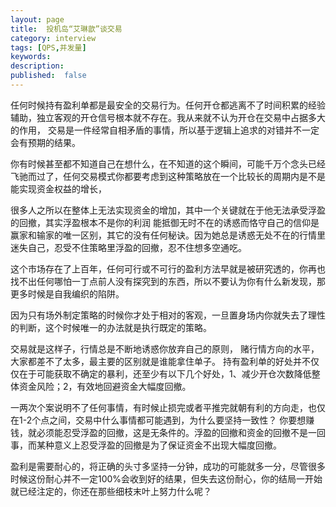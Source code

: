 ```yaml
---
layout: page
title:  投机岛“艾琳歆”谈交易
category: interview
tags: [QPS,并发量]
keywords:
description:
published:  false
---
```


任何时候持有盈利单都是最安全的交易行为。任何开仓都逃离不了时间积累的经验辅助，独立客观的开仓信号根本就不存在。我从来就不认为开仓在交易中占据多大的作用，
交易是一件经常自相矛盾的事情，所以基于逻辑上追求的对错并不一定会有预期的结果。

你有时候甚至都不知道自己在想什么，在不知道的这个瞬间，可能千万个念头已经飞驰而过了，任何交易模式你都要考虑到这种策略放在一个比较长的周期内是不是能实现资金权益的增长，

很多人之所以在整体上无法实现资金的增加，其中一个关键就在于他无法承受浮盈的回撤，其实浮盈根本不是你的利润
能抵御无时不在的诱惑而恪守自己的信仰是赢家和输家的唯一区别，其它的没有任何秘诀。因为她总是诱惑无处不在的行情里迷失自己，忍受不住策略里浮盈的回撤，忍不住想多空通吃。

这个市场存在了上百年，任何可行或不可行的盈利方法早就是被研究透的，你再也找不出任何哪怕一丁点前人没有探究到的东西，所以不要认为你有什么新发现，那更多时候是自我编织的陷阱。

因为只有场外制定策略的时候你才处于相对的客观，一旦置身场内你就失去了理性的判断，这个时候唯一的办法就是执行既定的策略。


交易就是这样子，行情总是不断地诱惑你放弃自己的原则，
赌行情方向的水平，大家都差不了太多，最主要的区别就是谁能拿住单子。
持有盈利单的好处并不仅仅在于可能获取不确定的暴利，还至少有以下几个好处，1、减少开仓次数降低整体资金风险；2，有效地回避资金大幅度回撤。


一两次个案说明不了任何事情，有时候止损完或者平推完就朝有利的方向走，也仅在1-2个点之间，交易中什么事情都可能遇到，为什么要坚持一致性？
你要想赚钱，就必须能忍受浮盈的回撤，这是无条件的。浮盈的回撤和资金的回撤不是一回事，而某种意义上忍受浮盈的回撤是为了保证资金不出现大幅度回撤。

盈利是需要耐心的，将正确的头寸多坚持一分钟，成功的可能就多一分，尽管很多时候这份耐心并不一定100%会收到好的结果，但失去这份耐心，你的结局一开始就已经注定的，你还在那些细枝末叶上努力什么呢？
